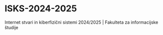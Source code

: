 # ISKS-2024-2025
Internet stvari in kiberfizični sistemi 2024/2025 | Fakulteta za informacijske študije
